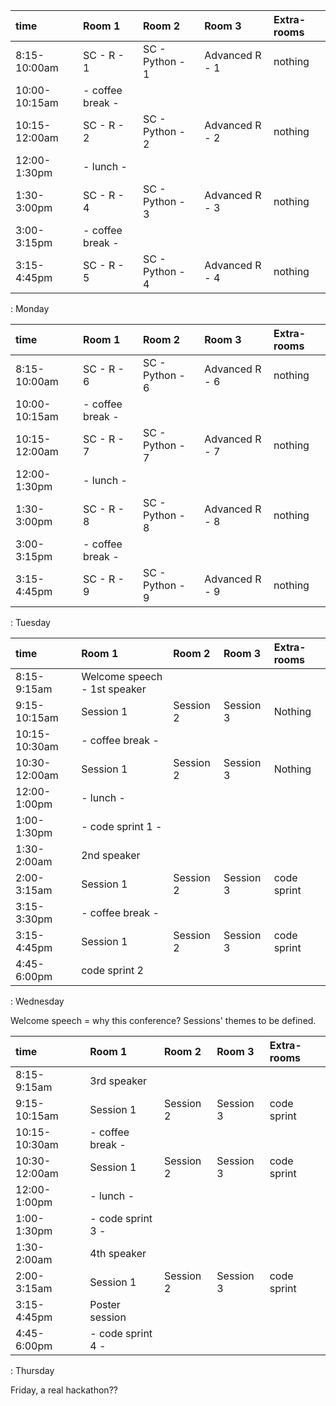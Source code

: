|time          |Room 1    |Room 2     |Room 3     |Extra-rooms       |
|:-------------|:---------|:----------|:----------|:-----------------|
|8:15-10:00am  |SC - R - 1|SC - Python - 1|Advanced R - 1| nothing|
|10:00-10:15am | - coffee break -  |
|10:15-12:00am |SC - R - 2|SC - Python - 2|Advanced R - 2| nothing|
|12:00-1:30pm  | - lunch - |
|1:30-3:00pm   |SC - R - 4|SC - Python - 3|Advanced R - 3| nothing|
|3:00-3:15pm   | - coffee break - |
|3:15-4:45pm   |SC - R - 5|SC - Python - 4|Advanced R - 4| nothing|
: Monday


|time          |Room 1    |Room 2     |Room 3     |Extra-rooms       |
|:-------------|:---------|:----------|:----------|:-----------------|
|8:15-10:00am  |SC - R - 6|SC - Python - 6|Advanced R - 6| nothing|
|10:00-10:15am | - coffee break -  |
|10:15-12:00am |SC - R - 7|SC - Python - 7|Advanced R - 7| nothing|
|12:00-1:30pm  | - lunch - |
|1:30-3:00pm   |SC - R - 8|SC - Python - 8|Advanced R - 8| nothing|
|3:00-3:15pm   | - coffee break - |
|3:15-4:45pm   |SC - R - 9|SC - Python - 9|Advanced R - 9| nothing|
: Tuesday


|time          |Room 1    |Room 2     |Room 3     |Extra-rooms       |
|:-------------|:---------|:----------|:----------|:-----------------|
|8:15-9:15am   | Welcome speech - 1st speaker                      |
|9:15-10:15am  | Session 1|Session 2  | Session 3 | Nothing          |
|10:15-10:30am | - coffee break -  |
|10:30-12:00am | Session 1|Session 2  | Session 3 | Nothing          |
|12:00-1:00pm  | - lunch - |
|1:00-1:30pm   | - code sprint 1 - |
|1:30-2:00am   | 2nd speaker  |
|2:00-3:15am   | Session 1|Session 2  | Session 3 | code sprint      |
|3:15-3:30pm   | - coffee break -  |
|3:15-4:45pm   | Session 1|Session 2  | Session 3 | code sprint      |
|4:45-6:00pm   | code sprint 2|
: Wednesday

Welcome speech = why this conference?
Sessions' themes to be defined.


|time          |Room 1    |Room 2     |Room 3     |Extra-rooms       |
|:-------------|:---------|:----------|:----------|:-----------------|
|8:15-9:15am   | 3rd speaker                      |
|9:15-10:15am  | Session 1|Session 2  | Session 3 |  code sprint     |
|10:15-10:30am | - coffee break -  |
|10:30-12:00am | Session 1|Session 2  | Session 3 |  code sprint     |
|12:00-1:00pm  | - lunch - |
|1:00-1:30pm   | - code sprint 3 - |
|1:30-2:00am   | 4th speaker  |
|2:00-3:15am   | Session 1|Session 2  | Session 3 | code sprint       |
|3:15-4:45pm   | Poster session |
|4:45-6:00pm   | - code sprint 4 - |
: Thursday


Friday, a real hackathon??
